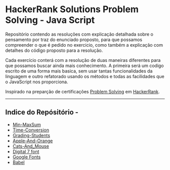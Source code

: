# HackerRank Solutions Problem Solving - Java Script

Repositório contendo as resoluções com explicação detalhada sobre o pensamento por traz do enunciado proposto, para que possamos compreender o que é pedido no exercicio, como também a explicação com detalhes do código proposto para a resolução.

Cada exercício conterá com a resolução de duas maneiras diferentes para que possamos buscar ainda mais conhecimento. A primeira será um codigo escrito de uma forma 
mais basica, sem usar tantas funcionalidades da linguagem e outro refatorado usando os métodos e todas as facilidades que o JavaScript nos proporciona.

Inspirado na preparção de certificações [Problem Solving](https://www.hackerrank.com/domains/algorithms?filters%5Bstatus%5D%5B%5D=unsolved&badge_type=problem-solving) em [HackerRank](https://www.hackerrank.com/).

---

## Indice do Repósitório - 
* [Min-MaxSum](https://github.com/Artguiar/HackerRank---Practice-Problems-Java-Script/tree/main/Mini-MaxSum)
* [Time-Conversion](https://github.com/Artguiar/HackerRank---Practice-Problems-Java-Script/tree/main/TimeConversion)
* [Grading-Students](https://github.com/Artguiar/HackerRank---Practice-Problems-Java-Script/tree/main/Grading-Students)
* [Apple-And-Orange](https://github.com/Artguiar/HackerRank-Practice-Problem-Solving-Java-Script/tree/main/AppleAndOrange)
* [Cats-And_Mouse](https://github.com/Artguiar/HackerRank-Practice-Problem-Solving-Java-Script/tree/main/CatsAndMouse)
* [Digital 7 font](https://www.dafont.com/digital-7.font)
* [Google Fonts](https://fonts.google.com)
* [Babel](https://babeljs.io)

